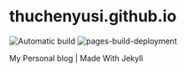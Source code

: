 # thuchenyusi.github.io
![Automatic build](https://github.com/gjqovo/gjqovo.github.io/actions/workflows/pages-deploy.yml/badge.svg)
![pages-build-deployment](https://github.com/gjqovo/gjqovo.github.io/actions/workflows/pages/pages-build-deployment/badge.svg)

My Personal blog | Made With Jekyll
